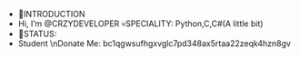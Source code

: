 - 👋INTRODUCTION
-  Hi, I’m @CRZYDEVELOPER
  💀SPECIALITY:
  Python,C,C#(A little bit)
- 🌱STATUS:
- Student
  \nDonate Me:
bc1qgwsufhgxvglc7pd348ax5rtaa22zeqk4hzn8gv
<!---
CRZYDEVELOPER/CRZYDEVELOPER is a ✨ special ✨ repository because its `README.md` (this file) appears on your GitHub profile.
You can click the Preview link to take a look at your changes.
--->
